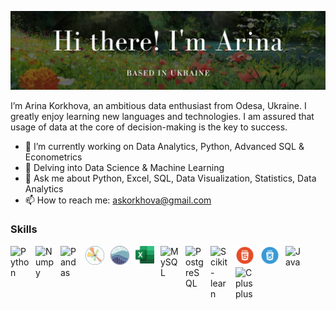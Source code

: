 ![Arina Korkhova](https://github.com/arina-korkhova/arina-korkhova/blob/main/images/Github%20Profile%20README.png)

I’m Arina Korkhova, an ambitious data enthusiast from Odesa, Ukraine. I greatly enjoy learning new languages and technologies. I am assured that usage of data at the core of decision-making is the key to success. 

- 🔭 I’m currently working on Data Analytics, Python, Advanced SQL & Econometrics
- 🌱 Delving into Data Science & Machine Learning
- 💬 Ask me about Python, Excel, SQL, Data Visualization, Statistics, Data Analytics 
- 📫 How to reach me: askorkhova@gmail.com 

### Skills
[<img align="left" alt="Python" width="30px" style="padding-right:10px;" src="https://cdn.jsdelivr.net/gh/devicons/devicon/icons/python/python-original.svg"/>](https://www.python.org/)
[<img align="left" alt="Numpy" width="30px" style="padding-right:10px;" src="https://cdn.jsdelivr.net/gh/devicons/devicon/icons/numpy/numpy-original.svg"/>](https://numpy.org/)
[<img align="left" alt="Pandas" width="30px" style="padding-right:10px;" src="https://cdn.jsdelivr.net/gh/devicons/devicon/icons/pandas/pandas-original.svg"/>](https://pandas.pydata.org/)
[<img align="left" alt="Matplotlib" width="30px" style="padding-right:10px;" src="https://github.com/arina-korkhova/arina-korkhova/blob/main/images/matplotlib-icon.svg"/>](https://matplotlib.org/)
[<img align="left" alt="Seaborn" width="30px" style="padding-right:10px;" src="https://github.com/arina-korkhova/arina-korkhova/blob/main/images/seaborn-icon.svg"/>](https://seaborn.pydata.org/)
<img align="left" alt="Excel" width="30px" style="padding-right:10px;" src="https://github.com/arina-korkhova/arina-korkhova/blob/main/images/excel.png"/>
[<img align="left" alt="MySQL" width="30px" style="padding-right:10px;" src="https://cdn.jsdelivr.net/gh/devicons/devicon/icons/mysql/mysql-original.svg"/>](https://www.mysql.com/)
[<img align="left" alt="PostgreSQL" width="30px" style="padding-right:10px;" src="https://cdn.jsdelivr.net/gh/devicons/devicon/icons/postgresql/postgresql-original.svg"/>](https://www.postgresql.org/)
[<img align="left" alt="Scikit-learn" width="30px" style="padding-right:10px;" src="https://upload.wikimedia.org/wikipedia/commons/0/05/Scikit_learn_logo_small.svg"/>](https://scikit-learn.org/stable/)
<img align="left" alt="HTML" width="30px" style="padding-right:10px;" src="https://github.com/arina-korkhova/arina-korkhova/blob/main/images/html.png"/>
<img align="left" alt="CSS" width="30px" style="padding-right:10px;" src="https://github.com/arina-korkhova/arina-korkhova/blob/main/images/css.png"/>
[<img align="left" alt="Java" width="30px" style="padding-right:10px;" src="https://cdn.jsdelivr.net/gh/devicons/devicon/icons/java/java-original.svg"/>](https://www.java.com/en/)
<img align="left" alt="Cplusplus" width="30px" style="padding-right:10px;" src="https://cdn.jsdelivr.net/gh/devicons/devicon/icons/cplusplus/cplusplus-original.svg"/>
